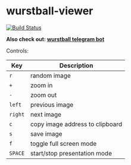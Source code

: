 # wurstball-viewer

[![Build Status](https://travis-ci.org/Sydrimon/wurstball-viewer.svg?branch=master)](https://travis-ci.org/Sydrimon/wurstball-viewer)


**Also check out: [wurstball telegram bot](https://github.com/Sydrimon/wurstball_bot)**

Controls:

| **Key** | **Description** |
| ----- | ------ |
| `r` | random image |
| `+` | zoom in |
| `-` | zoom out |
| `left` | previous image |
| `right` | next image |
| `c` | copy image address to clipboard |
| `s` | save image |
| `f` | toggle full screen mode |
| `SPACE` | start/stop presentation mode |
